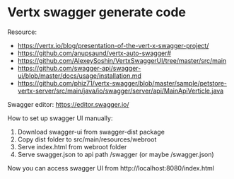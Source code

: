 # Vertx swagger generate code

Resource:

* https://vertx.io/blog/presentation-of-the-vert-x-swagger-project/
* https://github.com/anupsaund/vertx-auto-swagger#
* https://github.com/AlexeySoshin/VertxSwaggerUI/tree/master/src/main
* https://github.com/swagger-api/swagger-ui/blob/master/docs/usage/installation.md
* https://github.com/phiz71/vertx-swagger/blob/master/sample/petstore-vertx-server/src/main/java/io/swagger/server/api/MainApiVerticle.java

Swagger editor: https://editor.swagger.io/

How to set up swagger UI manually:

1. Download swagger-ui from swagger-dist package
2. Copy dist folder to src/main/resources/webroot
3. Serve index.html from webroot folder
4. Serve swagger.json to api path /swagger (or maybe /swagger.json)

Now you can access swagger UI from http://localhost:8080/index.html
